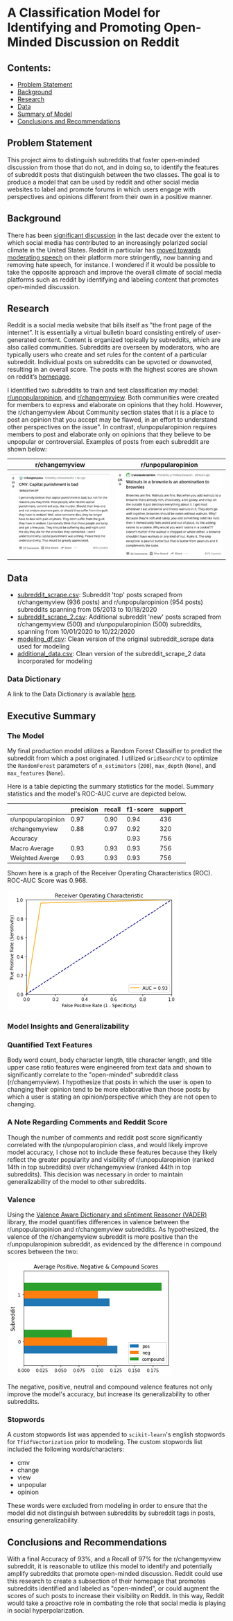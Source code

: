# A Classification Model for Identifying and Promoting Open-Minded Discussion on Reddit

 ## Contents:

- [Problem Statement](#Problem-Statement)  
- [Background](#Background)
- [Research](#Research)
- [Data](#Data)
- [Summary of Model](#Summary-Of-Analyses)
- [Conclusions and Recommendations](#Conclusions-and-Recommendations)



## Problem Statement

This project aims to distinguish subreddits that foster open-minded discussion from those that do not, and in doing so, to identify the features of subreddit posts that distinguish between the two classes. The goal is to produce a model that can be used by reddit and other social media websites to label and promote forums in which users engage with perspectives and opinions different from their own in a positive manner.



## Background

There has been [significant discussion](https://www.wsj.com/articles/why-social-media-is-so-good-at-polarizing-us-11603105204) in the last decade over the extent to which social media has contributed to an increasingly polarized social climate in the United States. Reddit in particular has [moved towards moderating speech](https://variety.com/2020/digital/news/reddit-bans-hate-speech-groups-removes-2000-subreddits-donald-trump-1234692898/) on their platform more stringently, now banning and removing hate speech, for instance. I wondered if it would be possible to take the opposite approach and improve the overall climate of social media platforms such as reddit by identifying and labeling content that promotes open-minded discussion.



## Research

Reddit is a social media website that bills itself as ”the front page of the internet”. It is essentially a virtual bulletin board consisting entirely of user-generated content. Content is organized topically by subreddits, which are also called communities. Subreddits are overseen by moderators, who are typically users who create and set rules for the content of a particular subreddit. Individual posts on subreddits can be upvoted or downvoted, resulting in an overall score. The posts with the highest scores are shown on reddit’s [homepage](https://www.reddit.com/).

I identified two subreddits to train and test classification my model: [r/unpopularopinion](https://www.reddit.com/r/unpopularopinion/), and [r/changemyview](https://www.reddit.com/r/changemyview/). Both communities were created for members to express and elaborate on opinions that they hold. However, the r/changemyview About Community section states that it is a place to post an opinion that you accept may be flawed, in an effort to understand other perspectives on the issue". In contrast, r/unpopularopinion requires members to post and elaborate only on opinions that they believe to be unpopular or controversial. Examples of posts from each subreddit are shown below:

| r/changemyview                                                                         |  r/unpopularopinion                                                                         |
|-------------------------------------------------------------------------------------------|-----------------------------------------------------------------------------------------------|
| ![Image showing example from r/changemyview about Capital Punishment](image/CMV_post.jpg) | ![Image showing example from r/unpopularopinion about walnuts in brownies](image/UO_post.jpg) |


## Data

* [subreddit_scrape.csv](data/subreddit_scrape.csv): Subreddit 'top' posts scraped from r/changemyview (936 posts) and r/unpopularopinion (954 posts) subreddits spanning from 05/2013 to 10/18/2020
* [subreddit_scrape_2.csv](data/subreddit_scrape_2.csv): Additional subreddit 'new' posts scraped from r/changemyview (500) and r/unpopularopinion (500) subreddits, spanning from 10/01/2020 to 10/22/2020
* [modeling_df.csv](data/modeling_df.csv): Clean version of the original subreddit_scrape data used for modeling
* [additional_data.csv](data/additional_data.csv): Clean version of the subreddit_scrape_2 data incorporated for modeling





### Data Dictionary

A link to the Data Dictionary is available [here](data_dictionary.md).




## Executive Summary

### The Model
My final production model utilizes a Random Forest Classifier to predict the subreddit from which a post originated. I utilized `GridSearchCV` to optimize the `RandomForest` parameters of `n_estimators` (`200`), `max_depth` (`None`), and `max_features` (`None`).

Here is a table depicting the summary statistics for the model. Summary statistics and the model's ROC-AUC curve are depicted below.  


|                    | precision | recall | f1-score | support |
| ------------------ | --------- | ------ | -------- | ------- |
| r/unpopularopinion | 0.97      | 0.90   | 0.94     | 436     |
| r/changemyview     | 0.88      | 0.97   | 0.92     | 320     |
| Accuracy           |           |        | 0.93     | 756     |
| Macro Average      | 0.93      | 0.93   | 0.93     | 756     |
| Weighted Averge    | 0.93      | 0.93   | 0.93     | 756     |


Shown here is a graph of the Receiver Operating Characteristics (ROC). ROC-AUC Score was 0.968.

![Alt text](image/ROC_AUC_Score.png)


### Model Insights and Generalizability



### Quantified Text Features
Body word count, body character length, title character length, and title upper case ratio features were engineered from text data and shown to significantly correlate to the "open-minded" subreddit class (r/changemyview). I hypothesize that posts in which the user is open to changing their opinion tend to be more elaborative than those posts by which a user is stating an opinion/perspective which they are not open to changing.

### A Note Regarding Comments and Reddit Score
Though the number of comments and reddit post score significantly correlated with the r/unpopularopinion class, and would likely improve model accuracy, I chose not to include these features because they likely reflect the greater popularity and visibility of r/unpopularopinion (ranked 14th in top subreddits) over r/changemyview (ranked 44th in top subreddits). This decision was necessary in order to maintain generalizability of the model to other subreddits.  

### Valence
Using the [Valence Aware Dictionary and sEntiment Reasoner (VADER)](https://www.nltk.org/howto/sentiment.html) library, the model quantifies differences in valence between the r/unpopularopinion and r/changemyview subreddits. As hypothesized, the valence of the r/changemyview subreddit is more positive than the r/unpopularopinion subreddit, as evidenced by the difference in compound scores between the two:

![Alt text](image/Vader.png)

The negative, positive, neutral and compound valence features not only improve the model's accuracy, but increase its generalizability to other subreddits.

### Stopwords
A custom stopwords list was appended to `scikit-learn`'s english stopwords for `TfidfVectorization` prior to modeling. The custom stopwords list included the following words/characters:

- cmv
- change
- view
- unpopular
- opinion

These words were excluded from modeling in order to ensure that the model did not distinguish between subreddits by subreddit tags in posts, ensuring generalizability.






## Conclusions and Recommendations
With a final Accuracy of 93%, and a Recall of 97% for the r/changemyview subreddit, it is reasonable to utilize this model to identify and potentially amplify subreddits that promote open-minded discussion. Reddit could use this research to create a subsection of their homepage that promotes subreddits identified and labeled as "open-minded", or could augment the scores of such posts to increase their visibility on Reddit. In this way, Reddit would take a proactive role in combating the role that social media is playing in social hyperpolarization.
